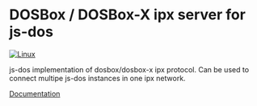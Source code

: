 # DOSBox / DOSBox-X ipx server for js-dos

[![Linux](https://github.com/caiiiycuk/dosbox-ipx-server/actions/workflows/build.yml/badge.svg)](https://github.com/caiiiycuk/dosbox-ipx-server/actions/workflows/build.yml)

js-dos implementation of dosbox/dosbox-x ipx protocol. Can be used to connect
multipe js-dos instances in one ipx network.

[Documentation](https://js-dos.com/networking.html)